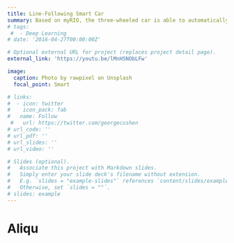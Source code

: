 ```yaml
---
title: Line-Following Smart Car
summary: Based on myRIO, the three-wheeled car is able to automatically move along a black track line. The testing environment is a laboratory, black lines are pre-laid on the ground. I mainly worked on car movement controlling.  Click to watch a YouTube video.
# tags:
 #  - Deep Learning
# date: '2016-04-27T00:00:00Z'

# Optional external URL for project (replaces project detail page).
external_link: 'https://youtu.be/lMnHSNObLFw'

image:
  caption: Photo by rawpixel on Unsplash
  focal_point: Smart

# links:
#  - icon: twitter
#    icon_pack: fab
#   name: Follow
 #   url: https://twitter.com/georgecushen
# url_code: ''
# url_pdf: ''
# url_slides: ''
# url_video: ''

# Slides (optional).
#   Associate this project with Markdown slides.
#   Simply enter your slide deck's filename without extension.
#   E.g. `slides = "example-slides"` references `content/slides/example-slides.md`.
#   Otherwise, set `slides = ""`.
# slides: example
---
```


# 
# Aliqu
